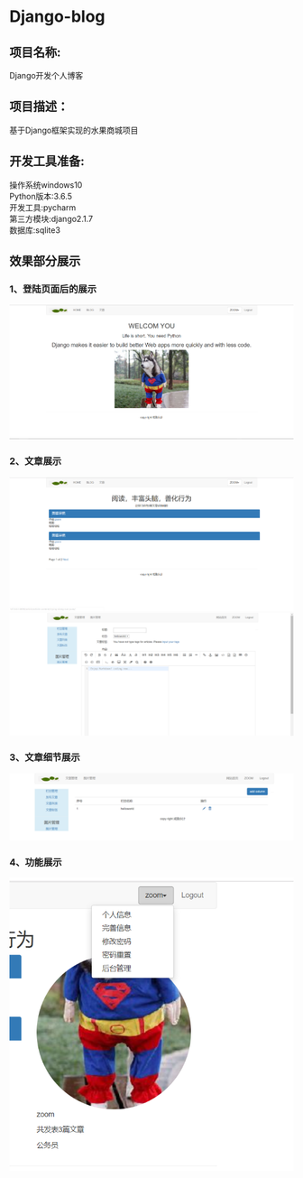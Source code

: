 # Django-blog

## 项目名称:
Django开发个人博客

## 项目描述：
基于Django框架实现的水果商城项目

## 开发工具准备:
操作系统windows10<br>
Python版本:3.6.5<br>
开发工具:pycharm<br>
第三方模块:django2.1.7<br>
数据库:sqlite3<br>

## 效果部分展示
### 1、登陆页面后的展示  
![image](https://github.com/SaltFishGuy/picture/blob/master/login_blog.png)
### 2、文章展示
![image](https://github.com/SaltFishGuy/picture/blob/master/article.png)<br>
![image](https://github.com/SaltFishGuy/picture/blob/master/article_write.png)<br>
### 3、文章细节展示
![image](https://github.com/SaltFishGuy/picture/blob/master/lanmu.png)<br>
### 4、功能展示
![image](https://github.com/SaltFishGuy/picture/blob/master/blog_message.png)
